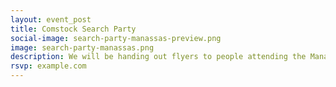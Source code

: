 ```yaml
---
layout: event_post
title: Comstock Search Party
social-image: search-party-manassas-preview.png
image: search-party-manassas.png
description: We will be handing out flyers to people attending the Manassas St. Patrick's Day Parade. Since it's a high profile photo op we might even find her there!
rsvp: example.com
---
```


<link href='https://actionnetwork.org/css/style-embed.css' rel='stylesheet' type='text/css' /><script src='https://actionnetwork.org/widgets/v2/form/comstock-search-party-manassas-va?format=js&source=widget'></script><div id='can-form-area-comstock-search-party-manassas-va' style='width: 100%'><!-- this div is the target for our HTML insertion --></div>
